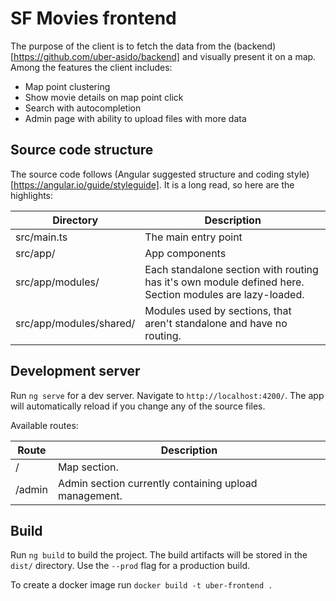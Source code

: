 # SF Movies frontend

The purpose of the client is to fetch the data from the (backend)[https://github.com/uber-asido/backend] and visually present it on a map. Among the features the client includes:
* Map point clustering
* Show movie details on map point click
* Search with autocompletion
* Admin page with ability to upload files with more data

## Source code structure

The source code follows (Angular suggested structure and coding style)[https://angular.io/guide/styleguide]. It is a long read, so here are the highlights:

Directory | Description
--- | ---
src/main.ts | The main entry point
src/app/ | App components
src/app/modules/ | Each standalone section with routing has it's own module defined here. Section modules are lazy-loaded.
src/app/modules/shared/ | Modules used by sections, that aren't standalone and have no routing. 

## Development server

Run `ng serve` for a dev server. Navigate to `http://localhost:4200/`. The app will automatically reload if you change any of the source files.

Available routes:

Route | Description
--- | ---
/ | Map section.
/admin | Admin section currently containing upload management.

## Build

Run `ng build` to build the project. The build artifacts will be stored in the `dist/` directory. Use the `--prod` flag for a production build.

To create a docker image run `docker build -t uber-frontend .`
